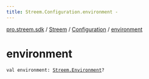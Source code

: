 ```yaml
---
title: Streem.Configuration.environment - 
---
```


[pro.streem.sdk](../../index.html) / [Streem](../index.html) / [Configuration](index.html) / [environment](./environment.html)

# environment

`val environment: `[`Streem.Environment`](../-environment/index.html)`?`